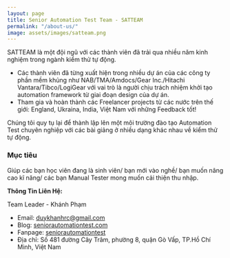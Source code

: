 ```yaml
---
layout: page
title: Senior Automation Test Team - SATTEAM
permalink: "/about-us/"
image: assets/images/satteam.png
---
```


SATTEAM là một đội ngũ với các thành viên đã trải qua nhiều năm kinh nghiệm trong ngành kiểm thử tự động.

* Các thành viên đã từng xuất hiện trong nhiều dự án của các công ty phần mềm khủng như NAB/TMA/Amdocs/Gear Inc./Hitachi Vantara/Tibco/LogiGear với vai trò là người chịu trách nhiệm khởi tạo automation framework từ giai đoạn design của dự án.
* Tham gia và hoàn thành các Freelancer projects từ các nước trên thế giới: England, Ukraina, India, Việt Nam với những Feedback tốt!

Chúng tôi quy tụ lại để thành lập lên một môi trường đào tạo Automation Test chuyên nghiệp với các bài giảng ở nhiều dạng khác nhau về kiểm thử tự động.

### Mục tiêu
Giúp các bạn học viên đang là sinh viên/ bạn mới vào nghề/ bạn muốn nâng cao kĩ năng/ các bạn Manual Tester mong muốn cải thiện thu nhập.

**Thông Tin Liên Hệ:**

Team Leader - Khánh Phạm
+ Email: duykhanhrc@gmail.com
+ Blog: [seniorautomationtest.com](https://seniorautomationtest.com)
+ Fanpage: [seniorautomationtest](https://www.facebook.com/seniorautomationtest)
+ Địa chỉ: Số 481 đường Cây Trâm, phường 8, quận Gò Vấp, TP.Hồ Chí Minh, Việt Nam

